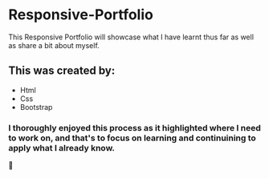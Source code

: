 # Responsive-Portfolio
This Responsive Portfolio will showcase what I have learnt thus far as well as share a bit about myself.



## This was created by:
- Html
- Css
- Bootstrap

### I thoroughly enjoyed this process as it highlighted where I need to work on, and that's to focus on learning and continuining to apply what I already know.

🎯


